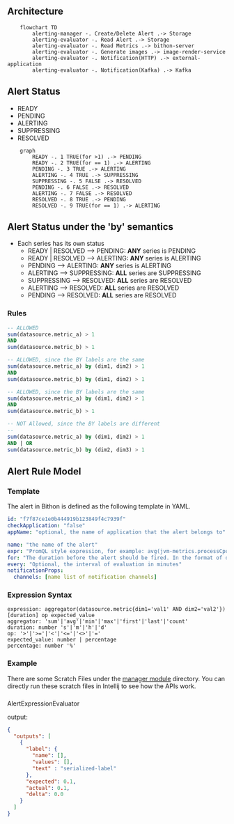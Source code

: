 

## Architecture

```mermaid
    flowchart TD
        alerting-manager -. Create/Delete Alert .-> Storage
        alerting-evaluator -. Read Alert .-> Storage
        alerting-evaluator -. Read Metrics .-> bithon-server
        alerting-evaluator -. Generate images .-> image-render-service
        alerting-evaluator -. Notification(HTTP) .-> external-application
        alerting-evaluator -. Notification(Kafka) .-> Kafka
```

## Alert Status

- READY
- PENDING
- ALERTING
- SUPPRESSING
- RESOLVED

```mermaid
    graph
        READY -. 1 TRUE(for >1) .-> PENDING
        READY -. 2 TRUE(for == 1) .-> ALERTING
        PENDING -. 3 TRUE .-> ALERTING
        ALERTING -. 4 TRUE .-> SUPPRESSING
        SUPPRESSING -. 5 FALSE .-> RESOLVED
        PENDING -. 6 FALSE .-> RESOLVED
        ALERTING -. 7 FALSE .-> RESOLVED
        RESOLVED -. 8 TRUE .-> PENDING
        RESOLVED -. 9 TRUE(for == 1) .-> ALERTING
```

## Alert Status under the 'by' semantics

- Each series has its own status
    - READY | RESOLVED --> PENDING: **ANY** series is PENDING
    - READY | RESOLVED --> ALERTING: **ANY** series is ALERTING
    - PENDING --> ALERTING: **ANY** series is ALERTING
    - ALERTING --> SUPPRESSING: **ALL** series are SUPPRESSING
    - SUPPRESSING --> RESOLVED: **ALL** series are RESOLVED
    - ALERTING --> RESOLVED: **ALL** series are RESOLVED
    - PENDING --> RESOLVED: **ALL** series are RESOLVED

### Rules

```sql
-- ALLOWED
sum(datasource.metric_a) > 1
AND
sum(datasource.metric_b) > 1
```

```sql
-- ALLOWED, since the BY labels are the same
sum(datasource.metric_a) by (dim1, dim2) > 1
AND
sum(datasource.metric_b) by (dim1, dim2) > 1
```

```sql
-- ALLOWED, since the BY labels are the same
sum(datasource.metric_a) by (dim1, dim2) > 1
AND
sum(datasource.metric_b) > 1
```

```sql
-- NOT Allowed, since the BY labels are different
-- 
sum(datasource.metric_a) by (dim1, dim2) > 1
AND | OR
sum(datasource.metric_b) by (dim2, dim3) > 1
```

## Alert Rule Model

### Template

The alert in Bithon is defined as the following template in YAML.

```yaml
id: "f7f87ce1e0b444919b123849f4c7939f"
checkApplication: "false"
appName: "optional, the name of application that the alert belongs to"

name: "the name of the alert"
expr: "PromQL style expression, for example: avg(jvm-metrics.processCpuLoad)[1m] > 0.1[-1h]"
for: "The duration before the alert should be fired. In the format of duration. Like 1m, 1h"
every: "Optional, the interval of evaluation in minutes"
notificationProps:
  channels: [name list of notification channels]
```

### Expression Syntax

```text
expression: aggregator(datasource.metric{dim1='val1' AND dim2='val2'})[duration] op expected_value
aggregator: 'sum'|'avg'|'min'|'max'|'first'|'last'|'count'
duration: number 's'|'m'|'h'|'d'
op: '>'|'>='|'<'|'<='|'<>'|'='
expected_value: number | percentage
percentage: number '%'
```

### Example

There are some Scratch Files under the [manager module](manager) directory. 
You can directly run these scratch files in Intellij to see how the APIs work.


###

AlertExpressionEvaluator

output:

```json
{
  "outputs": [
    {
      "label": {
        "name": [],
        "values": [],
        "text" : "serialized-label"
      },
      "expected": 0.1,
      "actual": 0.1,
      "delta": 0.0
    }
  ]
}
```